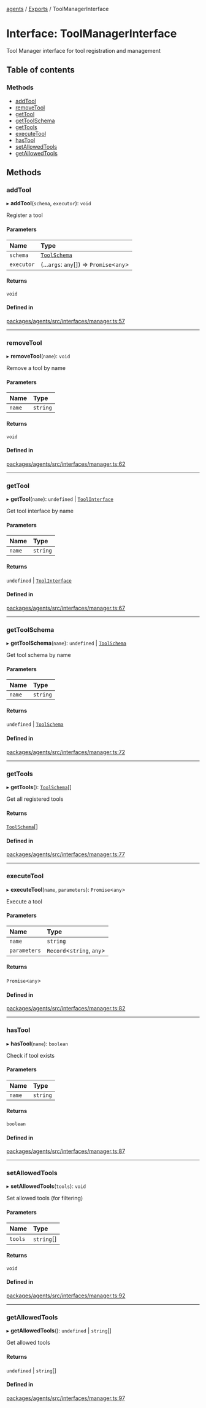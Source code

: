 <!-- 
 ⚠️  AUTO-GENERATED FILE - DO NOT EDIT MANUALLY
 This file is automatically generated by scripts/docs-generator.js
 To make changes, edit the source TypeScript files or update the generator script
-->

[agents](../../) / [Exports](../modules) / ToolManagerInterface

# Interface: ToolManagerInterface

Tool Manager interface for tool registration and management

## Table of contents

### Methods

- [addTool](ToolManagerInterface#addtool)
- [removeTool](ToolManagerInterface#removetool)
- [getTool](ToolManagerInterface#gettool)
- [getToolSchema](ToolManagerInterface#gettoolschema)
- [getTools](ToolManagerInterface#gettools)
- [executeTool](ToolManagerInterface#executetool)
- [hasTool](ToolManagerInterface#hastool)
- [setAllowedTools](ToolManagerInterface#setallowedtools)
- [getAllowedTools](ToolManagerInterface#getallowedtools)

## Methods

### addTool

▸ **addTool**(`schema`, `executor`): `void`

Register a tool

#### Parameters

| Name | Type |
| :------ | :------ |
| `schema` | [`ToolSchema`](ToolSchema) |
| `executor` | (...`args`: `any`[]) => `Promise`\<`any`\> |

#### Returns

`void`

#### Defined in

[packages/agents/src/interfaces/manager.ts:57](https://github.com/woojubb/robota/blob/1b62bb02b890c71ae884378577a1521b0f8628be/packages/agents/src/interfaces/manager.ts#L57)

___

### removeTool

▸ **removeTool**(`name`): `void`

Remove a tool by name

#### Parameters

| Name | Type |
| :------ | :------ |
| `name` | `string` |

#### Returns

`void`

#### Defined in

[packages/agents/src/interfaces/manager.ts:62](https://github.com/woojubb/robota/blob/1b62bb02b890c71ae884378577a1521b0f8628be/packages/agents/src/interfaces/manager.ts#L62)

___

### getTool

▸ **getTool**(`name`): `undefined` \| [`ToolInterface`](ToolInterface)

Get tool interface by name

#### Parameters

| Name | Type |
| :------ | :------ |
| `name` | `string` |

#### Returns

`undefined` \| [`ToolInterface`](ToolInterface)

#### Defined in

[packages/agents/src/interfaces/manager.ts:67](https://github.com/woojubb/robota/blob/1b62bb02b890c71ae884378577a1521b0f8628be/packages/agents/src/interfaces/manager.ts#L67)

___

### getToolSchema

▸ **getToolSchema**(`name`): `undefined` \| [`ToolSchema`](ToolSchema)

Get tool schema by name

#### Parameters

| Name | Type |
| :------ | :------ |
| `name` | `string` |

#### Returns

`undefined` \| [`ToolSchema`](ToolSchema)

#### Defined in

[packages/agents/src/interfaces/manager.ts:72](https://github.com/woojubb/robota/blob/1b62bb02b890c71ae884378577a1521b0f8628be/packages/agents/src/interfaces/manager.ts#L72)

___

### getTools

▸ **getTools**(): [`ToolSchema`](ToolSchema)[]

Get all registered tools

#### Returns

[`ToolSchema`](ToolSchema)[]

#### Defined in

[packages/agents/src/interfaces/manager.ts:77](https://github.com/woojubb/robota/blob/1b62bb02b890c71ae884378577a1521b0f8628be/packages/agents/src/interfaces/manager.ts#L77)

___

### executeTool

▸ **executeTool**(`name`, `parameters`): `Promise`\<`any`\>

Execute a tool

#### Parameters

| Name | Type |
| :------ | :------ |
| `name` | `string` |
| `parameters` | `Record`\<`string`, `any`\> |

#### Returns

`Promise`\<`any`\>

#### Defined in

[packages/agents/src/interfaces/manager.ts:82](https://github.com/woojubb/robota/blob/1b62bb02b890c71ae884378577a1521b0f8628be/packages/agents/src/interfaces/manager.ts#L82)

___

### hasTool

▸ **hasTool**(`name`): `boolean`

Check if tool exists

#### Parameters

| Name | Type |
| :------ | :------ |
| `name` | `string` |

#### Returns

`boolean`

#### Defined in

[packages/agents/src/interfaces/manager.ts:87](https://github.com/woojubb/robota/blob/1b62bb02b890c71ae884378577a1521b0f8628be/packages/agents/src/interfaces/manager.ts#L87)

___

### setAllowedTools

▸ **setAllowedTools**(`tools`): `void`

Set allowed tools (for filtering)

#### Parameters

| Name | Type |
| :------ | :------ |
| `tools` | `string`[] |

#### Returns

`void`

#### Defined in

[packages/agents/src/interfaces/manager.ts:92](https://github.com/woojubb/robota/blob/1b62bb02b890c71ae884378577a1521b0f8628be/packages/agents/src/interfaces/manager.ts#L92)

___

### getAllowedTools

▸ **getAllowedTools**(): `undefined` \| `string`[]

Get allowed tools

#### Returns

`undefined` \| `string`[]

#### Defined in

[packages/agents/src/interfaces/manager.ts:97](https://github.com/woojubb/robota/blob/1b62bb02b890c71ae884378577a1521b0f8628be/packages/agents/src/interfaces/manager.ts#L97)
